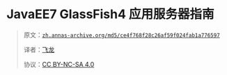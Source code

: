 # JavaEE7 GlassFish4 应用服务器指南

> 原文：[`zh.annas-archive.org/md5/ce4f768f28c26af59f024fab1a776597`](https://zh.annas-archive.org/md5/ce4f768f28c26af59f024fab1a776597)
> 
> 译者：[飞龙](https://github.com/wizardforcel)
> 
> 协议：[CC BY-NC-SA 4.0](http://creativecommons.org/licenses/by-nc-sa/4.0/)
